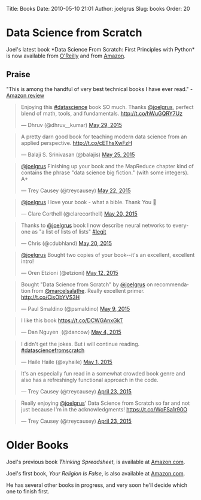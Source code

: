 Title: Books
Date: 2010-05-10 21:01
Author: joelgrus
Slug: books
Order: 20

<h1>Data Science from Scratch</h1>
Joel's latest book *Data Science From Scratch: First Principles with Python* 
is now available from <a href="http://shop.oreilly.com/product/0636920033400.do">O'Reilly</a> and from <a href="http://www.amazon.com/Data-Science-Scratch-Principles-Python/dp/149190142X">Amazon</a>.

<h2>Praise</h2>

<div>"This is among the handful of very best technical books I have ever read." - <a href="http://www.amazon.com/review/RNVKX4S27WJ2B/">Amazon review</a></div>

<blockquote class="twitter-tweet" lang="en"><p lang="en" dir="ltr">Enjoying this <a href="https://twitter.com/hashtag/datascience?src=hash">#datascience</a> book SO much. Thanks <a href="https://twitter.com/joelgrus">@joelgrus</a>, perfect blend of math, tools, and fundamentals. <a href="http://t.co/hWuGQRY7Uz">http://t.co/hWuGQRY7Uz</a></p>&mdash; Dhruv (@dhruv__kumar) <a href="https://twitter.com/dhruv__kumar/status/604374132914933760">May 29, 2015</a></blockquote>
<script async src="//platform.twitter.com/widgets.js" charset="utf-8"></script>

<blockquote class="twitter-tweet" lang="en"><p lang="en" dir="ltr">A pretty darn good book for teaching modern data science from an applied perspective.&#10;<a href="http://t.co/cEThsXwFzH">http://t.co/cEThsXwFzH</a></p>&mdash; Balaji S. Srinivasan (@balajis) <a href="https://twitter.com/balajis/status/602703655477739521">May 25, 2015</a></blockquote>
<script async src="//platform.twitter.com/widgets.js" charset="utf-8"></script>

<blockquote class="twitter-tweet" lang="en"><p lang="en" dir="ltr"><a href="https://twitter.com/joelgrus">@joelgrus</a> Finishing up your book and the MapReduce chapter kind of contains the phrase &quot;data science big fiction.&quot; (with some integers). A+</p>&mdash; Trey Causey (@treycausey) <a href="https://twitter.com/treycausey/status/601571797323087873">May 22, 2015</a></blockquote>
<script async src="//platform.twitter.com/widgets.js" charset="utf-8"></script>

<blockquote class="twitter-tweet" lang="en"><p lang="en" dir="ltr"><a href="https://twitter.com/joelgrus">@joelgrus</a> I love your book - what a bible. Thank You 👏</p>&mdash; Clare Corthell (@clarecorthell) <a href="https://twitter.com/clarecorthell/status/600845498207973376">May 20, 2015</a></blockquote>
<script async src="//platform.twitter.com/widgets.js" charset="utf-8"></script>

<blockquote class="twitter-tweet" lang="en"><p lang="en" dir="ltr">Thanks to <a href="https://twitter.com/joelgrus">@joelgrus</a> book I now describe neural networks to everyone as &quot;a list of lists of lists&quot; <a href="https://twitter.com/hashtag/legit?src=hash">#legit</a></p>&mdash; Chris (@cdubhland) <a href="https://twitter.com/cdubhland/status/600813592053620736">May 20, 2015</a></blockquote>
<script async src="//platform.twitter.com/widgets.js" charset="utf-8"></script>

<blockquote class="twitter-tweet" lang="en"><p lang="en" dir="ltr"><a href="https://twitter.com/joelgrus">@joelgrus</a> Bought two copies of your book--it&#39;s an excellent, excellent intro!</p>&mdash; Oren Etzioni (@etzioni) <a href="https://twitter.com/etzioni/status/598270332747718656">May 12, 2015</a></blockquote>
<script async src="//platform.twitter.com/widgets.js" charset="utf-8"></script>

<blockquote class="twitter-tweet" lang="en"><p lang="en" dir="ltr">Bought &quot;Data Science from Scratch&quot; by <a href="https://twitter.com/joelgrus">@joelgrus</a> on recommendation from <a href="https://twitter.com/marcelsalathe">@marcelsalathe</a>. Really excellent primer. <a href="http://t.co/CisObYVS3H">http://t.co/CisObYVS3H</a></p>&mdash; Paul Smaldino (@psmaldino) <a href="https://twitter.com/psmaldino/status/597073237588189185">May 9, 2015</a></blockquote>
<script async src="//platform.twitter.com/widgets.js" charset="utf-8"></script>

<blockquote class="twitter-tweet" lang="en"><p lang="en" dir="ltr">I like this book <a href="https://t.co/DCWGAnxGkT">https://t.co/DCWGAnxGkT</a></p>&mdash; Dan Nguyen ؚ (@dancow) <a href="https://twitter.com/dancow/status/595212561055813633">May 4, 2015</a></blockquote>
<script async src="//platform.twitter.com/widgets.js" charset="utf-8"></script>

<blockquote class="twitter-tweet" lang="en"><p lang="en" dir="ltr">I didn&#39;t get the jokes. But i will continue reading. <a href="https://twitter.com/hashtag/datasciencefromscratch?src=hash">#datasciencefromscratch</a></p>&mdash; Haile Haile (@xyhaile) <a href="https://twitter.com/xyhaile/status/594260193468383232">May 1, 2015</a></blockquote>
<script async src="//platform.twitter.com/widgets.js" charset="utf-8"></script>

<blockquote class="twitter-tweet" lang="en"><p lang="en" dir="ltr">It&#39;s an especially fun read in a somewhat crowded book genre and also has a refreshingly functional approach in the code.</p>&mdash; Trey Causey (@treycausey) <a href="https://twitter.com/treycausey/status/591031653838950400">April 23, 2015</a></blockquote>
<script async src="//platform.twitter.com/widgets.js" charset="utf-8"></script>

<blockquote class="twitter-tweet" lang="en"><p lang="en" dir="ltr">Really enjoying <a href="https://twitter.com/joelgrus">@joelgrus</a>&#39; Data Science from Scratch so far and not just because I&#39;m in the acknowledgments! <a href="https://t.co/WoFSa1r90O">https://t.co/WoFSa1r90O</a></p>&mdash; Trey Causey (@treycausey) <a href="https://twitter.com/treycausey/status/591031406861520896">April 23, 2015</a></blockquote>
<script async src="//platform.twitter.com/widgets.js" charset="utf-8"></script>

<h1>Older Books</h1>

Joel's previous book *Thinking Spreadsheet*, is available at [Amazon.com](http://www.amazon.com/gp/product/0982481810?ie=UTF8&tag=brightwalton-20&linkCode=as2&camp=1789&creative=390957&creativeASIN=0982481810).

Joel's first book, *Your Religion Is False*, is also
available at
[Amazon.com](http://www.amazon.com/gp/product/0982481802?ie=UTF8&tag=brightwalton-20&linkCode=as2&camp=1789&creative=390957&creativeASIN=0982481802).

He has several other books in progress, and very soon he'll decide which
one to finish first.